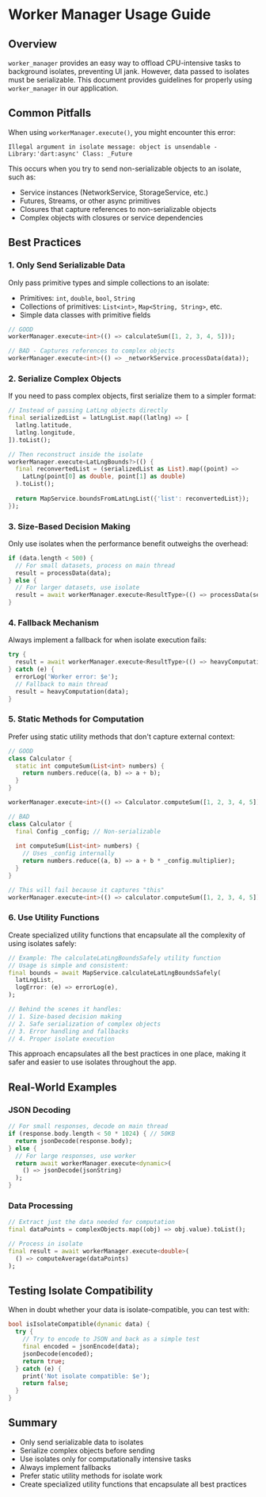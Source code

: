 # Worker Manager Usage Guide

## Overview

`worker_manager` provides an easy way to offload CPU-intensive tasks to background isolates, preventing UI jank. However, data passed to isolates must be serializable. This document provides guidelines for properly using `worker_manager` in our application.

## Common Pitfalls

When using `workerManager.execute()`, you might encounter this error:

```
Illegal argument in isolate message: object is unsendable - Library:'dart:async' Class: _Future
```

This occurs when you try to send non-serializable objects to an isolate, such as:
- Service instances (NetworkService, StorageService, etc.)
- Futures, Streams, or other async primitives
- Closures that capture references to non-serializable objects
- Complex objects with closures or service dependencies

## Best Practices

### 1. Only Send Serializable Data

Only pass primitive types and simple collections to an isolate:
- Primitives: `int`, `double`, `bool`, `String`
- Collections of primitives: `List<int>`, `Map<String, String>`, etc.
- Simple data classes with primitive fields

```dart
// GOOD
workerManager.execute<int>(() => calculateSum([1, 2, 3, 4, 5]));

// BAD - Captures references to complex objects
workerManager.execute<int>(() => _networkService.processData(data));
```

### 2. Serialize Complex Objects

If you need to pass complex objects, first serialize them to a simpler format:

```dart
// Instead of passing LatLng objects directly
final serializedList = latLngList.map((latlng) => [
  latlng.latitude, 
  latlng.longitude,
]).toList();

// Then reconstruct inside the isolate
workerManager.execute<LatLngBounds?>(() {
  final reconvertedList = (serializedList as List).map((point) => 
    LatLng(point[0] as double, point[1] as double)
  ).toList();
  
  return MapService.boundsFromLatLngList({'list': reconvertedList});
});
```

### 3. Size-Based Decision Making

Only use isolates when the performance benefit outweighs the overhead:

```dart
if (data.length < 500) {
  // For small datasets, process on main thread
  result = processData(data);
} else {
  // For larger datasets, use isolate
  result = await workerManager.execute<ResultType>(() => processData(serializedData));
}
```

### 4. Fallback Mechanism

Always implement a fallback for when isolate execution fails:

```dart
try {
  result = await workerManager.execute<ResultType>(() => heavyComputation(data));
} catch (e) {
  errorLog('Worker error: $e');
  // Fallback to main thread
  result = heavyComputation(data);
}
```

### 5. Static Methods for Computation

Prefer using static utility methods that don't capture external context:

```dart
// GOOD
class Calculator {
  static int computeSum(List<int> numbers) {
    return numbers.reduce((a, b) => a + b);
  }
}

workerManager.execute<int>(() => Calculator.computeSum([1, 2, 3, 4, 5]));

// BAD
class Calculator {
  final Config _config; // Non-serializable
  
  int computeSum(List<int> numbers) {
    // Uses _config internally
    return numbers.reduce((a, b) => a + b * _config.multiplier);
  }
}

// This will fail because it captures "this"
workerManager.execute<int>(() => calculator.computeSum([1, 2, 3, 4, 5]));
```

### 6. Use Utility Functions

Create specialized utility functions that encapsulate all the complexity of using isolates safely:

```dart
// Example: The calculateLatLngBoundsSafely utility function
// Usage is simple and consistent:
final bounds = await MapService.calculateLatLngBoundsSafely(
  latLngList,
  logError: (e) => errorLog(e),
);

// Behind the scenes it handles:
// 1. Size-based decision making
// 2. Safe serialization of complex objects
// 3. Error handling and fallbacks
// 4. Proper isolate execution
```

This approach encapsulates all the best practices in one place, making it safer and easier to use isolates throughout the app.

## Real-World Examples

### JSON Decoding

```dart
// For small responses, decode on main thread
if (response.body.length < 50 * 1024) { // 50KB
  return jsonDecode(response.body);
} else {
  // For large responses, use worker
  return await workerManager.execute<dynamic>(
    () => jsonDecode(jsonString)
  );
}
```

### Data Processing

```dart
// Extract just the data needed for computation
final dataPoints = complexObjects.map((obj) => obj.value).toList();

// Process in isolate
final result = await workerManager.execute<double>(
  () => computeAverage(dataPoints)
);
```

## Testing Isolate Compatibility

When in doubt whether your data is isolate-compatible, you can test with:

```dart
bool isIsolateCompatible(dynamic data) {
  try {
    // Try to encode to JSON and back as a simple test
    final encoded = jsonEncode(data);
    jsonDecode(encoded);
    return true;
  } catch (e) {
    print('Not isolate compatible: $e');
    return false;
  }
}
```

## Summary

- Only send serializable data to isolates
- Serialize complex objects before sending
- Use isolates only for computationally intensive tasks
- Always implement fallbacks
- Prefer static utility methods for isolate work
- Create specialized utility functions that encapsulate all best practices 